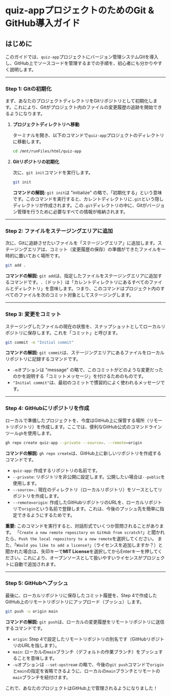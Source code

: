 # quiz-appプロジェクトのためのGit & GitHub導入ガイド

## はじめに

このガイドでは、`quiz-app`プロジェクトにバージョン管理システムGitを導入し、GitHub上でソースコードを管理するまでの手順を、初心者にも分かりやすく説明します。

---

### Step 1: Gitの初期化

まず、あなたのプロジェクトディレクトリをGitリポジトリとして初期化します。これにより、Gitがプロジェクト内のファイルの変更履歴の追跡を開始できるようになります。

1.  **プロジェクトディレクトリへ移動**

    ターミナルを開き、以下のコマンドで`quiz-app`プロジェクトのディレクトリに移動します。

    ```bash
    cd /mnt/runFiles/html/quiz-app
    ```

2.  **Gitリポジトリの初期化**

    次に、`git init`コマンドを実行します。

    ```bash
    git init
    ```

    **コマンドの解説:**
    `git init`は "initialize" の略で、「初期化する」という意味です。このコマンドを実行すると、カレントディレクトリに`.git`という隠しディレクトリが作成されます。この`.git`ディレクトリの中に、Gitがバージョン管理を行うために必要なすべての情報が格納されます。

---

### Step 2: ファイルをステージングエリアに追加

次に、Gitに追跡させたいファイルを「ステージングエリア」に追加します。ステージングエリアは、コミット（変更履歴の保存）の準備ができたファイルを一時的に置いておく場所です。

```bash
git add .
```

**コマンドの解説:**
`git add`は、指定したファイルをステージングエリアに追加するコマンドです。`.`（ドット）は「カレントディレクトリにあるすべてのファイルとディレクトリ」を意味します。つまり、このコマンドはプロジェクト内のすべてのファイルを次のコミット対象としてステージングします。

---

### Step 3: 変更をコミット

ステージングしたファイルの現在の状態を、スナップショットとしてローカルリポジトリに保存します。これを「コミット」と呼びます。

```bash
git commit -m "Initial commit"
```

**コマンドの解説:**
`git commit`は、ステージングエリアにあるファイルをローカルリポジトリに記録するコマンドです。
-   `-m`オプションは "message" の略で、このコミットがどのような変更だったのかを説明する「コミットメッセージ」を付けるためのものです。
-   `"Initial commit"`は、最初のコミットで慣習的によく使われるメッセージです。

---

### Step 4: GitHubにリポジトリを作成

ローカルで準備したプロジェクトを、今度はGitHub上に保管する場所（リモートリポジトリ）を作成します。ここでは、便利なGitHub公式のコマンドラインツール`gh`を使用します。

```bash
gh repo create quiz-app --private --source=. --remote=origin
```

**コマンドの解説:**
`gh repo create`は、GitHub上に新しいリポジトリを作成するコマンドです。
-   `quiz-app`: 作成するリポジトリの名前です。
-   `--private`: リポジトリを非公開に設定します。公開したい場合は`--public`を使用します。
-   `--source=.`: 現在のディレクトリ（ローカルリポジトリ）をソースとしてリポジトリを作成します。
-   `--remote=origin`: 作成したGitHubリポジトリのURLを、ローカルリポジトリで`origin`という名前で登録します。これは、今後のプッシュ先を簡単に指定できるようにするためです。

**重要:**
このコマンドを実行すると、対話形式でいくつか質問されることがあります。
「`Create a new remote repository on GitHub from scratch?`」と聞かれたら、`Push the local repository to a new remote`を選択してください。
また、「`Would you like to add a license?`」（ライセンスを追加しますか？）と聞かれた場合は、矢印キーで**MIT License**を選択してからEnterキーを押してください。これにより、オープンソースとして扱いやすいライセンスがプロジェクトに自動で追加されます。

---

### Step 5: GitHubへプッシュ

最後に、ローカルリポジトリに保存したコミット履歴を、Step 4で作成したGitHub上のリモートリポジトリにアップロード（プッシュ）します。

```bash
git push -u origin main
```

**コマンドの解説:**
`git push`は、ローカルの変更履歴をリモートリポジトリに送信するコマンドです。
-   `origin`: Step 4で設定したリモートリポジトリの別名です（GitHubリポジトリのURLを指します）。
-   `main`: ローカルの`main`ブランチ（デフォルトの作業ブランチ）をプッシュすることを意味します。
-   `-u`オプションは `--set-upstream` の略で、今後の`git push`コマンドで`origin`と`main`の指定を省略できるように、ローカルの`main`ブランチとリモートの`main`ブランチを紐付けます。

これで、あなたのプロジェクトはGitHub上で管理されるようになりました！